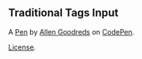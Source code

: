 Traditional Tags Input
----------------------


A [Pen](https://codepen.io/goodreds/pen/zYrGgja) by [Allen Goodreds](https://codepen.io/goodreds) on [CodePen](https://codepen.io).

[License](https://codepen.io/goodreds/pen/zYrGgja/license).